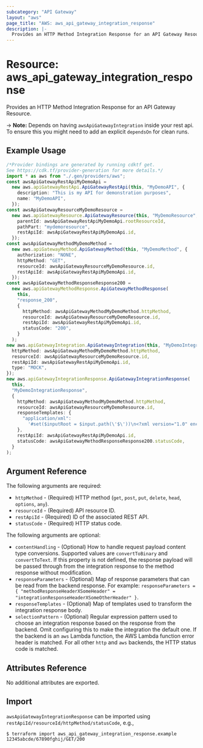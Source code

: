 ```yaml
---
subcategory: "API Gateway"
layout: "aws"
page_title: "AWS: aws_api_gateway_integration_response"
description: |-
  Provides an HTTP Method Integration Response for an API Gateway Resource.
---
```


# Resource: aws\_api\_gateway\_integration\_response

Provides an HTTP Method Integration Response for an API Gateway Resource.

\-> **Note:** Depends on having `awsApiGatewayIntegration` inside your rest api. To ensure this
you might need to add an explicit `dependsOn` for clean runs.

## Example Usage

```typescript
/*Provider bindings are generated by running cdktf get.
See https://cdk.tf/provider-generation for more details.*/
import * as aws from "./.gen/providers/aws";
const awsApiGatewayRestApiMyDemoApi =
  new aws.apiGatewayRestApi.ApiGatewayRestApi(this, "MyDemoAPI", {
    description: "This is my API for demonstration purposes",
    name: "MyDemoAPI",
  });
const awsApiGatewayResourceMyDemoResource =
  new aws.apiGatewayResource.ApiGatewayResource(this, "MyDemoResource", {
    parentId: awsApiGatewayRestApiMyDemoApi.rootResourceId,
    pathPart: "mydemoresource",
    restApiId: awsApiGatewayRestApiMyDemoApi.id,
  });
const awsApiGatewayMethodMyDemoMethod =
  new aws.apiGatewayMethod.ApiGatewayMethod(this, "MyDemoMethod", {
    authorization: "NONE",
    httpMethod: "GET",
    resourceId: awsApiGatewayResourceMyDemoResource.id,
    restApiId: awsApiGatewayRestApiMyDemoApi.id,
  });
const awsApiGatewayMethodResponseResponse200 =
  new aws.apiGatewayMethodResponse.ApiGatewayMethodResponse(
    this,
    "response_200",
    {
      httpMethod: awsApiGatewayMethodMyDemoMethod.httpMethod,
      resourceId: awsApiGatewayResourceMyDemoResource.id,
      restApiId: awsApiGatewayRestApiMyDemoApi.id,
      statusCode: "200",
    }
  );
new aws.apiGatewayIntegration.ApiGatewayIntegration(this, "MyDemoIntegration", {
  httpMethod: awsApiGatewayMethodMyDemoMethod.httpMethod,
  resourceId: awsApiGatewayResourceMyDemoResource.id,
  restApiId: awsApiGatewayRestApiMyDemoApi.id,
  type: "MOCK",
});
new aws.apiGatewayIntegrationResponse.ApiGatewayIntegrationResponse(
  this,
  "MyDemoIntegrationResponse",
  {
    httpMethod: awsApiGatewayMethodMyDemoMethod.httpMethod,
    resourceId: awsApiGatewayResourceMyDemoResource.id,
    responseTemplates: {
      "application/xml":
        '#set($inputRoot = $input.path(\'$\'))\n<?xml version="1.0" encoding="UTF-8"?>\n<message>\n    $inputRoot.body\n</message>\n',
    },
    restApiId: awsApiGatewayRestApiMyDemoApi.id,
    statusCode: awsApiGatewayMethodResponseResponse200.statusCode,
  }
);

```

## Argument Reference

The following arguments are required:

* `httpMethod` - (Required) HTTP method (`get`, `post`, `put`, `delete`, `head`, `options`, `any`).
* `resourceId` - (Required) API resource ID.
* `restApiId` - (Required) ID of the associated REST API.
* `statusCode` - (Required) HTTP status code.

The following arguments are optional:

* `contentHandling` - (Optional) How to handle request payload content type conversions. Supported values are `convertToBinary` and `convertToText`. If this property is not defined, the response payload will be passed through from the integration response to the method response without modification.
* `responseParameters` - (Optional) Map of response parameters that can be read from the backend response. For example: `responseParameters = { "methodResponseHeaderXSomeHeader" = "integrationResponseHeaderXSomeOtherHeader" }`.
* `responseTemplates` - (Optional) Map of templates used to transform the integration response body.
* `selectionPattern` - (Optional) Regular expression pattern used to choose an integration response based on the response from the backend. Omit configuring this to make the integration the default one. If the backend is an `aws` Lambda function, the AWS Lambda function error header is matched. For all other `http` and `aws` backends, the HTTP status code is matched.

## Attributes Reference

No additional attributes are exported.

## Import

`awsApiGatewayIntegrationResponse` can be imported using `restApiId/resourceId/httpMethod/statusCode`, e.g.,

```console
$ terraform import aws_api_gateway_integration_response.example 12345abcde/67890fghij/GET/200
```

